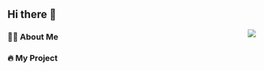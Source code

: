## Hi there 👋

<!--
**wuricong/wuricong** is a ✨ _special_ ✨ repository because its `README.md` (this file) appears on your GitHub profile.

Here are some ideas to get you started:

- 🔭 I’m currently working on ...
- 🌱 I’m currently learning ...
- 👯 I’m looking to collaborate on ...
- 🤔 I’m looking for help with ...
- 💬 Ask me about ...
- 📫 How to reach me: ...
- 😄 Pronouns: ...
- ⚡ Fun fact: ...
JavaScript   29 mins         █████████████████████████   100.00 %
-->
<img align="right" src="https://github-readme-stats.vercel.app/api?username=wuricong&show_icons=true&count_private=true&hide_border=true&cache_seconds=1900"/>


### 👨‍🚒 About Me


### 🔥 My Project


